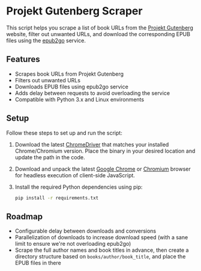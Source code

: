 # Projekt Gutenberg Scraper

This script helps you scrape a list of book URLs from the [Projekt Gutenberg](https://www.projekt-gutenberg.org/index.html) website, filter out unwanted URLs, and download the corresponding EPUB files using the [epub2go](http://www.epub2go.eu/) service.

## Features

- Scrapes book URLs from Projekt Gutenberg
- Filters out unwanted URLs
- Downloads EPUB files using epub2go service
- Adds delay between requests to avoid overloading the service
- Compatible with Python 3.x and Linux environments

## Setup

Follow these steps to set up and run the script:

1. Download the latest [ChromeDriver](https://chromedriver.chromium.org/downloads) that matches your installed Chrome/Chromium version. Place the binary in your desired location and update the path in the code.

2. Download and unpack the latest [Google Chrome](https://www.google.com/chrome/) or [Chromium](https://www.chromium.org/getting-involved/download-chromium) browser for headless execution of client-side JavaScript.

3. Install the required Python dependencies using pip:

   ```bash
   pip install -r requirements.txt

## Roadmap

- Configurable delay between downloads and conversions
- Parallelization of downloads to increase download speed (with a sane limit to ensure we're not overloading epub2go)
- Scrape the full author names and book titles in advance, then create a directory structure based on `books/author/book_title`, and place the EPUB files in there

